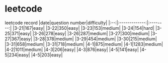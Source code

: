# leetcode
leetcode record
|date|question number|difficulty|
|:--:|:-------------:|:--------:|
|3-21|167|easy|
|3-22|350|easy|
|3-23|153|medium|
|3-24|154|hard|
|3-25|371|easy|
|3-26|278|easy|
|3-26|287|medium|
|3-27|300|medium|
|3-27|367|easy|
|3-28|378|medium|
|3-29|454|medium|
|3-30|215|medium|
|3-31|658|medium|
|3-31|718|medium|
|4-1|875|medium|
|4-1|1283|medium|
|4-2|1011|medium|
|4-3|206|easy|
|4-3|876|easy|
|4-5|141|easy|
|4-5|234|easy|
|4-5|203|easy|
